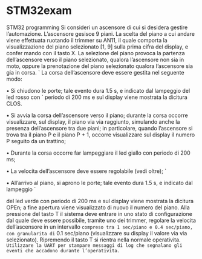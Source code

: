# STM32exam
STM32 programming 
Si consideri un ascensore di cui si desidera gestire l’automazione. L’ascensore gesisce 9
piani. La scelta del piano a cui andare viene effettuata ruotando il trimmer su AN11, il quale
comporta la visualizzazione del piano selezionato [1, 9] sulla prima cifra del display, e confer mando con il tasto X. La selezione del piano provoca la partenza dell’ascensore verso il piano
selezionato, qualora l’ascensore non sia in moto, oppure la prenotazione del piano selezionato
qualora l’ascensore sia gia in corsa. `
La corsa dell’ascensore deve essere gestita nel seguente modo:


• Si chiudono le porte; tale evento dura 1.5 s, e indicato dal lampeggio del led rosso con `
periodo di 200 ms e sul display viene mostrata la dicitura CLOS.

• Si avvia la corsa dell’ascensore verso il piano; durante la corsa occorre visualizzare, sul
display, il piano via via raggiunto, simulando anche la presenza dell’ascensore tra due
piani; in particolare, quando l’ascensore si trova tra il piano P e il piano P + 1, occorre
visualizzare sul display il numero P seguito da un trattino;

• Durante la corsa occorre far lampeggiare il led giallo con periodo di 200 ms;

• La velocita dell’ascensore deve essere regolabile (vedi oltre); `

• All’arrivo al piano, si aprono le porte; tale evento dura 1.5 s, e indicato dal lampeggio `


del led verde con periodo di 200 ms e sul display viene mostrata la dicitura OPEn; a fine
apertura viene visualizzato di nuovo il numero del piano.
Alla pressione del tasto T il sistema deve entrare in uno stato di configurazione dal quale deve
essere possibile, tramite uno dei trimmer, regolare la velocita dell’ascensore in un intervallo `
compreso tra 1 sec/piano e 0.4 sec/piano, con granularita di ` 0.1 sec/piano (visualizzare su
display il valore via via selezionato). Ripremendo il tasto T si rientra nella normale operativita.`
Utilizzare la UART per stampare messaggi di log che segnalano gli eventi che accadono
durante l’operativita.`
